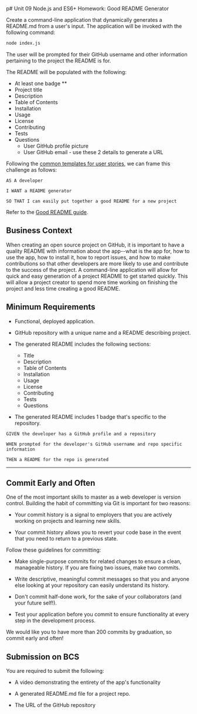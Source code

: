 p# Unit 09 Node.js and ES6+ Homework: Good README Generator

Create a command-line application that dynamically generates a README.md from a user's input. The application will be invoked with the following command:

```sh
node index.js
```

The user will be prompted for their GitHub username and other information pertaining to the project the README is for.

The README will be populated with the following:

- At least one badge **
- Project title
- Description
- Table of Contents
- Installation
- Usage
- License
- Contributing
- Tests
- Questions
  - User GitHub profile picture
  - User GitHub email 
          - use these 2 details to generate a URL 

Following the [common templates for user stories](https://en.wikipedia.org/wiki/User_story#Common_templates), we can frame this challenge as follows:

```
AS A developer

I WANT a README generator

SO THAT I can easily put together a good README for a new project
```

Refer to the [Good README guide](./Good-README-Guide/README.md).

## Business Context

When creating an open source project on GitHub, it is important to have a quality README with information about the app--what is the app for, how to use the app, how to install it, how to report issues, and how to make contributions so that other developers are more likely to use and contribute to the success of the project. A command-line application will allow for quick and easy generation of a project README to get started quickly. This will allow a project creator to spend more time working on finishing the project and less time creating a good README.

## Minimum Requirements

- Functional, deployed application.

- GitHub repository with a unique name and a README describing project.

- The generated README includes the following sections:

  - Title
  - Description
  - Table of Contents
  - Installation
  - Usage
  - License
  - Contributing
  - Tests
  - Questions

- The generated README includes 1 badge that's specific to the repository.

```
GIVEN the developer has a GitHub profile and a repository

WHEN prompted for the developer's GitHub username and repo specific information

THEN a README for the repo is generated
```

---

## Commit Early and Often

One of the most important skills to master as a web developer is version control. Building the habit of committing via Git is important for two reasons:

- Your commit history is a signal to employers that you are actively working on projects and learning new skills.

- Your commit history allows you to revert your code base in the event that you need to return to a previous state.

Follow these guidelines for committing:

- Make single-purpose commits for related changes to ensure a clean, manageable history. If you are fixing two issues, make two commits.

- Write descriptive, meaningful commit messages so that you and anyone else looking at your repository can easily understand its history.

- Don't commit half-done work, for the sake of your collaborators (and your future self!).

- Test your application before you commit to ensure functionality at every step in the development process.

We would like you to have more than 200 commits by graduation, so commit early and often!

## Submission on BCS

You are required to submit the following:

- A video demonstrating the entirety of the app's functionality

- A generated README.md file for a project repo.

- The URL of the GitHub repository
